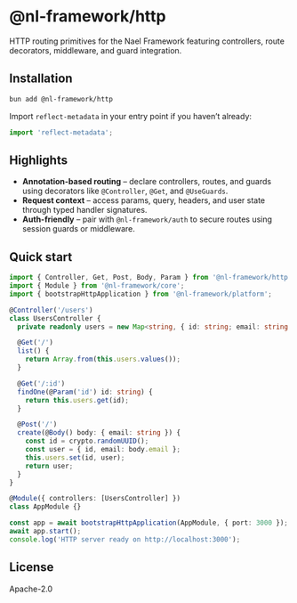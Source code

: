 # @nl-framework/http

HTTP routing primitives for the Nael Framework featuring controllers, route decorators, middleware, and guard integration.

## Installation

```bash
bun add @nl-framework/http
```

Import `reflect-metadata` in your entry point if you haven’t already:

```ts
import 'reflect-metadata';
```

## Highlights

- **Annotation-based routing** – declare controllers, routes, and guards using decorators like `@Controller`, `@Get`, and `@UseGuards`.
- **Request context** – access params, query, headers, and user state through typed handler signatures.
- **Auth-friendly** – pair with `@nl-framework/auth` to secure routes using session guards or middleware.

## Quick start

```ts
import { Controller, Get, Post, Body, Param } from '@nl-framework/http';
import { Module } from '@nl-framework/core';
import { bootstrapHttpApplication } from '@nl-framework/platform';

@Controller('/users')
class UsersController {
  private readonly users = new Map<string, { id: string; email: string }>();

  @Get('/')
  list() {
    return Array.from(this.users.values());
  }

  @Get('/:id')
  findOne(@Param('id') id: string) {
    return this.users.get(id);
  }

  @Post('/')
  create(@Body() body: { email: string }) {
    const id = crypto.randomUUID();
    const user = { id, email: body.email };
    this.users.set(id, user);
    return user;
  }
}

@Module({ controllers: [UsersController] })
class AppModule {}

const app = await bootstrapHttpApplication(AppModule, { port: 3000 });
await app.start();
console.log('HTTP server ready on http://localhost:3000');
```

## License

Apache-2.0
